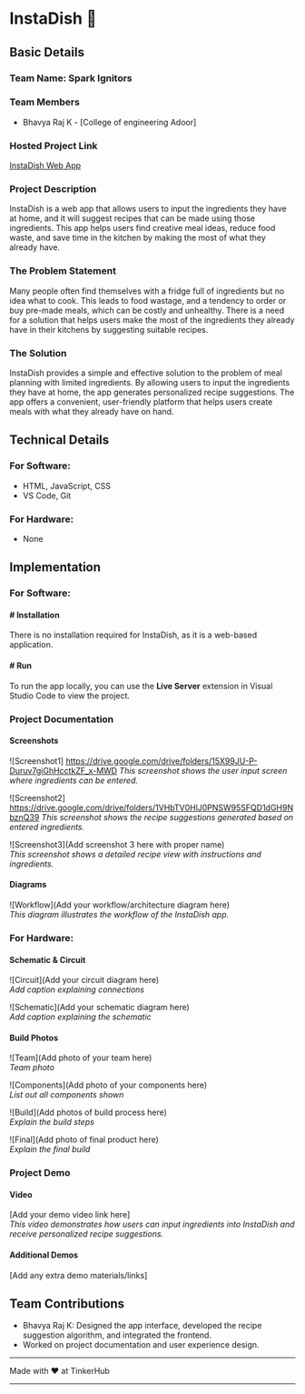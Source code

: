 # InstaDish 🎯

## Basic Details
### Team Name: Spark Ignitors

### Team Members
- Bhavya Raj K - [College of engineering Adoor]

### Hosted Project Link
[InstaDish Web App](https://insta-dish.vercel.app/)

### Project Description
InstaDish is a web app that allows users to input the ingredients they have at home, and it will suggest recipes that can be made using those ingredients. This app helps users find creative meal ideas, reduce food waste, and save time in the kitchen by making the most of what they already have.

### The Problem Statement
Many people often find themselves with a fridge full of ingredients but no idea what to cook. This leads to food wastage, and a tendency to order or buy pre-made meals, which can be costly and unhealthy. There is a need for a solution that helps users make the most of the ingredients they already have in their kitchens by suggesting suitable recipes.

### The Solution
InstaDish provides a simple and effective solution to the problem of meal planning with limited ingredients. By allowing users to input the ingredients they have at home, the app generates personalized recipe suggestions. The app offers a convenient, user-friendly platform that helps users create meals with what they already have on hand.

## Technical Details

### For Software:
- HTML, JavaScript, CSS
- VS Code, Git

### For Hardware:
- None

## Implementation

### For Software:
#### # Installation
There is no installation required for InstaDish, as it is a web-based application.

#### # Run
To run the app locally, you can use the **Live Server** extension in Visual Studio Code to view the project.

### Project Documentation

#### Screenshots
![Screenshot1]  https://drive.google.com/drive/folders/15X99JU-P-Duruv7giGhHcctkZF_x-MWD
*This screenshot shows the user input screen where ingredients can be entered.*

![Screenshot2]   https://drive.google.com/drive/folders/1VHbTV0HlJ0PNSW95SFQD1dGH9NbznQ39
*This screenshot shows the recipe suggestions generated based on entered ingredients.*

![Screenshot3](Add screenshot 3 here with proper name)  
*This screenshot shows a detailed recipe view with instructions and ingredients.*

#### Diagrams
![Workflow](Add your workflow/architecture diagram here)  
*This diagram illustrates the workflow of the InstaDish app.*

### For Hardware:

#### Schematic & Circuit
![Circuit](Add your circuit diagram here)  
*Add caption explaining connections*

![Schematic](Add your schematic diagram here)  
*Add caption explaining the schematic*

#### Build Photos
![Team](Add photo of your team here)  
*Team photo*

![Components](Add photo of your components here)  
*List out all components shown*

![Build](Add photos of build process here)  
*Explain the build steps*

![Final](Add photo of final product here)  
*Explain the final build*

### Project Demo
#### Video
[Add your demo video link here]  
*This video demonstrates how users can input ingredients into InstaDish and receive personalized recipe suggestions.*

#### Additional Demos
[Add any extra demo materials/links]

## Team Contributions
- Bhavya Raj K: Designed the app interface, developed the recipe suggestion algorithm, and integrated the frontend.
- Worked on project documentation and user experience design.

---
Made with ❤️ at TinkerHub

---
